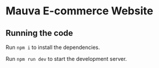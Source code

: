 
  # Mauva E-commerce Website

  ## Running the code

  Run `npm i` to install the dependencies.

  Run `npm run dev` to start the development server.
  
